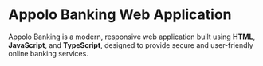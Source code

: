 # Appolo Banking Web Application

Appolo Banking is a modern, responsive web application built using **HTML**, **JavaScript**, and **TypeScript**, designed to provide secure and user-friendly online banking services.
